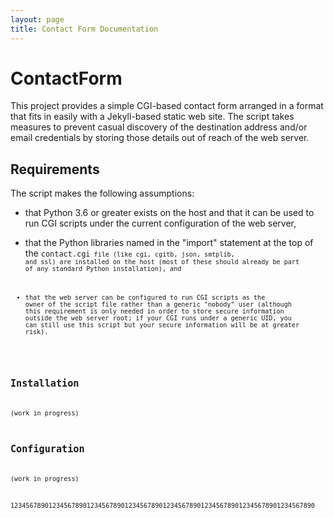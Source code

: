 ```yaml
---
layout: page
title: Contact Form Documentation
---
```


# ContactForm

This project provides a simple CGI-based contact form arranged in a format that
fits in easily with a Jekyll-based static web site. The script takes measures to
prevent casual discovery of the destination address and/or email credentials by
storing those details out of reach of the web server.

## Requirements

The script makes the following assumptions:

* that Python 3.6 or greater exists on the host and that it can be used to run
  CGI scripts under the current configuration of the web server,

* that the Python libraries named in the "import" statement at the top of the
  <code>contact.cgi<code> file (like cgi, cgitb, json, smtplib, and ssl) are
  installed on the host (most of these should already be part of any standard
  Python installation), and

* that the web server can be configured to run CGI scripts as the owner of the
  script file rather than a generic "nobody" user (although this requirement is
  only needed in order to store secure information outside the web server root;
  if your CGI runs under a generic UID, you can still use this script but your
  secure information will be at greater risk).

## Installation

(work in progress)

## Configuration

(work in progress)

12345678901234567890123456789012345678901234567890123456789012345678901234567890
